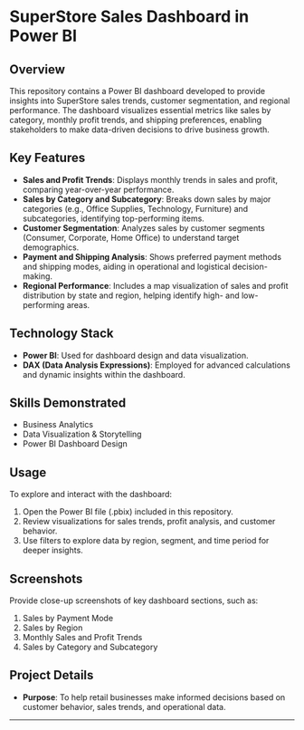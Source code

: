 # SuperStore Sales Dashboard in Power BI

## Overview
This repository contains a Power BI dashboard developed to provide insights into SuperStore sales trends, customer segmentation, and regional performance. The dashboard visualizes essential metrics like sales by category, monthly profit trends, and shipping preferences, enabling stakeholders to make data-driven decisions to drive business growth.


## Key Features
- **Sales and Profit Trends**: Displays monthly trends in sales and profit, comparing year-over-year performance.
- **Sales by Category and Subcategory**: Breaks down sales by major categories (e.g., Office Supplies, Technology, Furniture) and subcategories, identifying top-performing items.
- **Customer Segmentation**: Analyzes sales by customer segments (Consumer, Corporate, Home Office) to understand target demographics.
- **Payment and Shipping Analysis**: Shows preferred payment methods and shipping modes, aiding in operational and logistical decision-making.
- **Regional Performance**: Includes a map visualization of sales and profit distribution by state and region, helping identify high- and low-performing areas.

## Technology Stack
- **Power BI**: Used for dashboard design and data visualization.
- **DAX (Data Analysis Expressions)**: Employed for advanced calculations and dynamic insights within the dashboard.

## Skills Demonstrated
- Business Analytics
- Data Visualization & Storytelling
- Power BI Dashboard Design

## Usage
To explore and interact with the dashboard:
1. Open the Power BI file (.pbix) included in this repository.
2. Review visualizations for sales trends, profit analysis, and customer behavior.
3. Use filters to explore data by region, segment, and time period for deeper insights.

## Screenshots
Provide close-up screenshots of key dashboard sections, such as:
1. Sales by Payment Mode
2. Sales by Region
3. Monthly Sales and Profit Trends
4. Sales by Category and Subcategory

## Project Details
- **Purpose**: To help retail businesses make informed decisions based on customer behavior, sales trends, and operational data.

---
